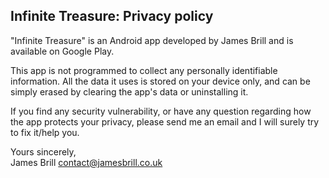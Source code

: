## Infinite Treasure: Privacy policy

"Infinite Treasure" is an Android app developed by James Brill and is available on Google Play.

This app is not programmed to collect any personally identifiable information. All the data it uses is stored on your device only, and can be simply erased by clearing the app's data or uninstalling it.

If you find any security vulnerability, or have any question regarding how the app protects your privacy, please send me an email and I will surely try to fix it/help you.

Yours sincerely,  
James Brill
contact@jamesbrill.co.uk
